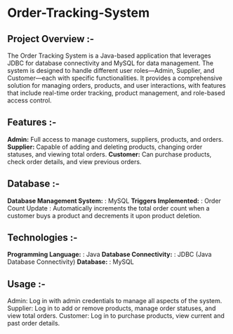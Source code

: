# Order-Tracking-System
## Project Overview :-
The Order Tracking System is a Java-based application that leverages JDBC for database connectivity and MySQL for data management. The system is designed to handle different user roles—Admin, Supplier, and Customer—each with specific functionalities. It provides a comprehensive solution for managing orders, products, and user interactions, with features that include real-time order tracking, product management, and role-based access control.

## Features :-
**Admin:** Full access to manage customers, suppliers, products, and orders.
**Supplier:** Capable of adding and deleting products, changing order statuses, and viewing total orders.
**Customer:** Can purchase products, check order details, and view previous orders.

## Database :-
**Database Management System:** : MySQL
**Triggers Implemented:** : Order Count Update : Automatically increments the total order count when a customer buys a product and decrements it upon product deletion.

## Technologies :-
**Programming Language:** : Java
**Database Connectivity:** : JDBC (Java Database Connectivity)
**Database:** : MySQL

## Usage :-
Admin: Log in with admin credentials to manage all aspects of the system.
Supplier: Log in to add or remove products, manage order statuses, and view total orders.
Customer: Log in to purchase products, view current and past order details.
